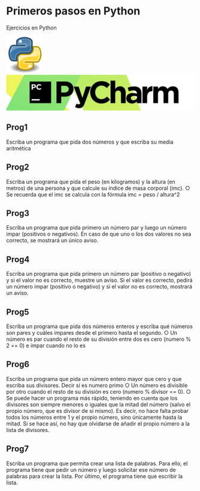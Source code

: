 # Primeros pasos en Python

Ejercicios en Python

![Screenshot](Python.png)
![Screenshot](pycharm.jpg)

## Prog1

Escriba un programa que pida dos números y que escriba su media aritmética

## Prog2

Escriba un programa que pida el peso (en kilogramos) y la altura (en metros) de una persona
y que calcule su índice de masa corporal (imc).
○ Se recuerda que el imc se calcula con la fórmula imc = peso / altura^2

## Prog3

Escriba un programa que pida primero un número par y luego un número impar (positivos o negativos). En caso de que uno o los dos valores no sea correcto, se mostrará un único aviso.

## Prog4

 Escriba un programa que pida primero un número par (positivo o negativo) y si el valor no es
correcto, muestre un aviso. Si el valor es correcto, pedirá un número impar (positivo o negativo) y si
el valor no es correcto, mostrará un aviso.

## Prog5

Escriba un programa que pida dos números enteros y escriba qué números son pares y
cuáles impares desde el primero hasta el segundo.
○ Un número es par cuando el resto de su división entre dos es cero (numero % 2 == 0) e impar cuando no lo es

## Prog6

Escriba un programa que pida un número entero mayor que cero y que escriba sus
divisores.
Decir si es numero primo
○ Un número es divisible por otro cuando el resto de su división es cero (numero % divisor == 0).
○ Se puede hacer un programa más rápido, teniendo en cuenta que los divisores son siempre menores o iguales que la
mitad del número (salvo el propio número, que es divisor de sí mismo). Es decir, no hace falta probar todos los números entre 1 y el propio número, sino únicamente hasta la mitad. Si se hace así, no hay que olvidarse de añadir el propio número a la lista de divisores.

## Prog7

Escriba un programa que permita crear una lista de palabras. Para ello, el programa tiene
que pedir un número y luego solicitar ese número de palabras para crear la lista. Por último, el
programa tiene que escribir la lista.

